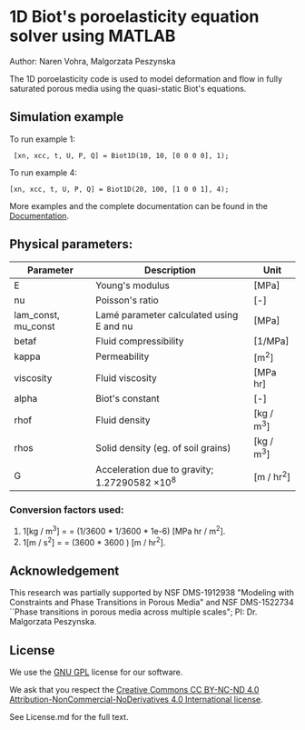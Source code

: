 # 1D Biot's poroelasticity equation solver using MATLAB

Author: Naren Vohra, Malgorzata Peszynska

The 1D poroelasticity code is used to model deformation and flow in fully saturated porous media using the quasi-static Biot's equations.

## Simulation example

To run example 1:

``` [xn, xcc, t, U, P, Q] = Biot1D(10, 10, [0 0 0 0], 1);```

To run example 4:

``` [xn, xcc, t, U, P, Q] = Biot1D(20, 100, [1 0 0 1], 4); ```

More examples and the complete documentation can be found in the [Documentation](https://github.com/nvohra0016/Biot1D-MATLAB/blob/452e0725a63db48f469df6ea6edb58c15e7215f8/Documentation.pdf).

## Physical parameters:

| Parameter           | Description                              | Unit                 |
|---------------------|------------------------------------------|----------------------|
| E                   | Young's modulus                          | [MPa]                |
| nu                  | Poisson's ratio                          | [-]                  |
| lam_const, mu_const | Lamé parameter calculated using E and nu | [MPa]                |
| betaf               | Fluid compressibility                    | [1/MPa]              |
| kappa               | Permeability                             | [m<sup>2</sup>]      |
| viscosity           | Fluid viscosity                          | [MPa hr]             |
| alpha               | Biot's constant                          | [-]                  |
| rhof                | Fluid density                             | [kg / m<sup>3</sup>] |
| rhos                | Solid density (eg. of soil grains)       | [kg / m<sup>3</sup>] |
| G                   | Acceleration due to gravity; 1.27290582 $\times 10^8$                 | [m / hr<sup>2</sup>]  |

### Conversion factors used:
1. 1[kg / m<sup>3</sup>] =  = (1/3600 * 1/3600 * 1e-6) [MPa hr / m<sup>2</sup>].
2. 1[m / s<sup>2</sup>] =  = (3600 * 3600 ) [m / hr<sup>2</sup>].

## Acknowledgement 

This research was partially supported by NSF DMS-1912938 "Modeling with Constraints and Phase Transitions in Porous Media" and NSF DMS-1522734 ``Phase transitions in porous media across multiple scales"; PI: Dr. Malgorzata Peszynska. 

## License

We use the [GNU GPL](https://www.gnu.org/licenses/licenses.en.html#GPL) license for our software. 

We ask that you respect the [Creative Commons CC BY-NC-ND 4.0 Attribution-NonCommercial-NoDerivatives 4.0 International license](https://creativecommons.org/licenses/by-nc-sa/4.0/legalcode).

See License.md for the full text.



















